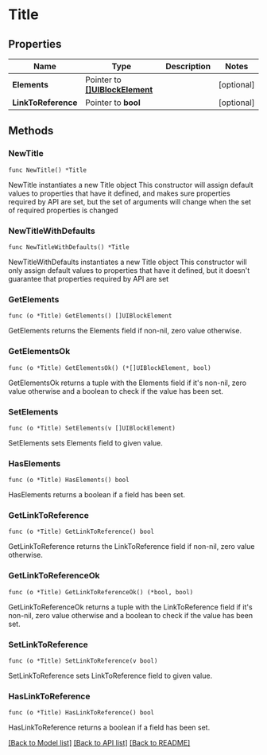 # Title

## Properties

Name | Type | Description | Notes
------------ | ------------- | ------------- | -------------
**Elements** | Pointer to [**[]UIBlockElement**](UIBlockElement.md) |  | [optional] 
**LinkToReference** | Pointer to **bool** |  | [optional] 

## Methods

### NewTitle

`func NewTitle() *Title`

NewTitle instantiates a new Title object
This constructor will assign default values to properties that have it defined,
and makes sure properties required by API are set, but the set of arguments
will change when the set of required properties is changed

### NewTitleWithDefaults

`func NewTitleWithDefaults() *Title`

NewTitleWithDefaults instantiates a new Title object
This constructor will only assign default values to properties that have it defined,
but it doesn't guarantee that properties required by API are set

### GetElements

`func (o *Title) GetElements() []UIBlockElement`

GetElements returns the Elements field if non-nil, zero value otherwise.

### GetElementsOk

`func (o *Title) GetElementsOk() (*[]UIBlockElement, bool)`

GetElementsOk returns a tuple with the Elements field if it's non-nil, zero value otherwise
and a boolean to check if the value has been set.

### SetElements

`func (o *Title) SetElements(v []UIBlockElement)`

SetElements sets Elements field to given value.

### HasElements

`func (o *Title) HasElements() bool`

HasElements returns a boolean if a field has been set.

### GetLinkToReference

`func (o *Title) GetLinkToReference() bool`

GetLinkToReference returns the LinkToReference field if non-nil, zero value otherwise.

### GetLinkToReferenceOk

`func (o *Title) GetLinkToReferenceOk() (*bool, bool)`

GetLinkToReferenceOk returns a tuple with the LinkToReference field if it's non-nil, zero value otherwise
and a boolean to check if the value has been set.

### SetLinkToReference

`func (o *Title) SetLinkToReference(v bool)`

SetLinkToReference sets LinkToReference field to given value.

### HasLinkToReference

`func (o *Title) HasLinkToReference() bool`

HasLinkToReference returns a boolean if a field has been set.


[[Back to Model list]](../README.md#documentation-for-models) [[Back to API list]](../README.md#documentation-for-api-endpoints) [[Back to README]](../README.md)


